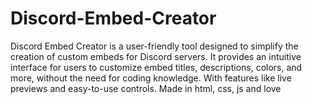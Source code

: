 # Discord-Embed-Creator
Discord Embed Creator is a user-friendly tool designed to simplify the creation of custom embeds for Discord servers. It provides an intuitive interface for users to customize embed titles, descriptions, colors, and more, without the need for coding knowledge. With features like live previews and easy-to-use controls. Made in html, css, js and love

